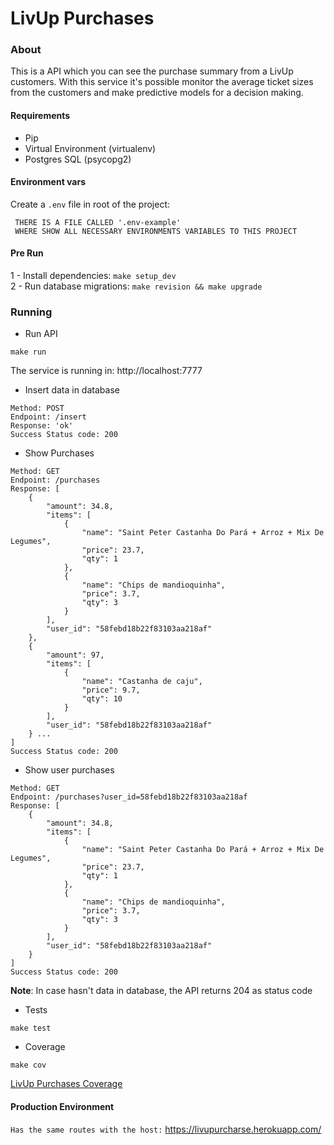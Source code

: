 # LivUp Purchases

### About

This is a API which you can see the purchase summary from a LivUp customers.
With this service it's possible monitor the average ticket sizes
from the customers and make predictive models for a decision making.

#### Requirements

- Pip
- Virtual Environment (virtualenv)
- Postgres SQL (psycopg2)

#### Environment vars

Create a `.env` file in root of the project:

````.env
 THERE IS A FILE CALLED '.env-example'
 WHERE SHOW ALL NECESSARY ENVIRONMENTS VARIABLES TO THIS PROJECT
````


#### Pre Run

1 - Install dependencies: ```make setup_dev``` \
2 - Run database migrations: ```make revision && make upgrade```

### Running

- Run API
````make
make run
````
The service is running in: http://localhost:7777

- Insert data in database

````
Method: POST
Endpoint: /insert
Response: 'ok'
Success Status code: 200 
````

- Show Purchases
````
Method: GET
Endpoint: /purchases
Response: [
    {
        "amount": 34.8,
        "items": [
            {
                "name": "Saint Peter Castanha Do Pará + Arroz + Mix De Legumes",
                "price": 23.7,
                "qty": 1
            },
            {
                "name": "Chips de mandioquinha",
                "price": 3.7,
                "qty": 3
            }
        ],
        "user_id": "58febd18b22f83103aa218af"
    },
    {
        "amount": 97,
        "items": [
            {
                "name": "Castanha de caju",
                "price": 9.7,
                "qty": 10
            }
        ],
        "user_id": "58febd18b22f83103aa218af"
    } ...
]
Success Status code: 200 
````

- Show user purchases
````
Method: GET
Endpoint: /purchases?user_id=58febd18b22f83103aa218af
Response: [
    {
        "amount": 34.8,
        "items": [
            {
                "name": "Saint Peter Castanha Do Pará + Arroz + Mix De Legumes",
                "price": 23.7,
                "qty": 1
            },
            {
                "name": "Chips de mandioquinha",
                "price": 3.7,
                "qty": 3
            }
        ],
        "user_id": "58febd18b22f83103aa218af"
    }
]
Success Status code: 200
````

**Note**: In case hasn't data in database, the API returns 204 as status code


- Tests

````make
make test
````


- Coverage

````make
make cov
````
[LivUp Purchases Coverage](https://github.com/matheuslins/livup_purchases/blob/master/docs/img/cov.png)

#### Production Environment

`Has the same routes with the host:` https://livupurcharse.herokuapp.com/
